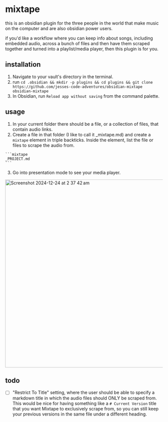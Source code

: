 # mixtape

this is an obsidian plugin for the three people in the world that make music on the computer and are also obsidian power users.

if you'd like a workflow where you can keep info about songs, including embedded audio, across a bunch of files and then have them scraped together and turned into a playlist/media player, then this plugin is for you.

## installation

1. Navigate to your vault's directory in the terminal.
2. run `cd .obsidian && mkdir -p plugins && cd plugins && git clone https://github.com/jesses-code-adventures/obsidian-mixtape obsidian-mixtape`
3. In Obsidian, run `Reload app without saving` from the command palette.

## usage

1. In your current folder there should be a file, or a collection of files, that contain audio links.
2. Create a file in that folder (I like to call it \_mixtape.md) and create a `mixtape` element in triple backticks. Inside the element, list the file or files to scrape the audio from.

````text
```mixtape
_PROJECT.md
```
````

3. Go into presentation mode to see your media player.

<img width="600" alt="Screenshot 2024-12-24 at 2 37 42 am" src="https://github.com/user-attachments/assets/136bc2b7-96f5-4d56-93d1-d09b0bed00cf" />

## todo

-   [ ] "Restrict To Title" setting, where the user should be able to specify a markdown title in which the audio files should ONLY be scraped from. This would be nice for having something like a `# Current Version` title that you want Mixtape to exclusively scrape from, so you can still keep your previous versions in the same file under a different heading.
